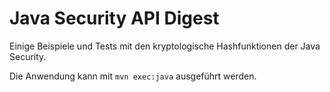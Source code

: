 # Java Security API Digest
Einige Beispiele und Tests mit den kryptologische Hashfunktionen der Java Security.

Die Anwendung kann mit `mvn exec:java` ausgeführt werden.
